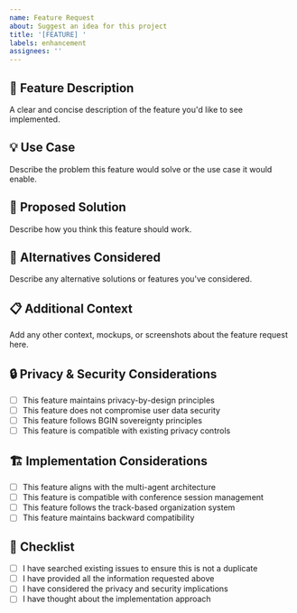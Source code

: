 ```yaml
---
name: Feature Request
about: Suggest an idea for this project
title: '[FEATURE] '
labels: enhancement
assignees: ''
---
```


## 🚀 **Feature Description**
A clear and concise description of the feature you'd like to see implemented.

## 💡 **Use Case**
Describe the problem this feature would solve or the use case it would enable.

## 🎯 **Proposed Solution**
Describe how you think this feature should work.

## 🔄 **Alternatives Considered**
Describe any alternative solutions or features you've considered.

## 📋 **Additional Context**
Add any other context, mockups, or screenshots about the feature request here.

## 🔒 **Privacy & Security Considerations**
- [ ] This feature maintains privacy-by-design principles
- [ ] This feature does not compromise user data security
- [ ] This feature follows BGIN sovereignty principles
- [ ] This feature is compatible with existing privacy controls

## 🏗️ **Implementation Considerations**
- [ ] This feature aligns with the multi-agent architecture
- [ ] This feature is compatible with conference session management
- [ ] This feature follows the track-based organization system
- [ ] This feature maintains backward compatibility

## 📝 **Checklist**
- [ ] I have searched existing issues to ensure this is not a duplicate
- [ ] I have provided all the information requested above
- [ ] I have considered the privacy and security implications
- [ ] I have thought about the implementation approach

